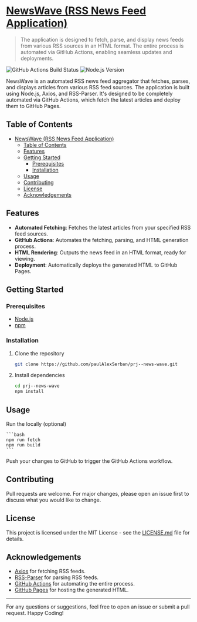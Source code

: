 # [NewsWave (RSS News Feed Application)](https://paulalexserban.github.io/prj--news-wave/)

> The application is designed to fetch, parse, and display news feeds from various RSS sources in an HTML format. The entire process is automated via GitHub Actions, enabling seamless updates and deployments.

![GitHub Actions Build Status](https://github.com/paulAlexSerban/prj--news-wave/actions/workflows/main.yml/badge.svg) ![Node.js Version](https://img.shields.io/badge/node-%3E%3D%2018.17.1-brightgreen)

NewsWave is an automated RSS news feed aggregator that fetches, parses, and displays articles from various RSS feed sources. The application is built using Node.js, Axios, and RSS-Parser. It's designed to be completely automated via GitHub Actions, which fetch the latest articles and deploy them to GitHub Pages.

## Table of Contents

- [NewsWave (RSS News Feed Application)](#newswave-rss-news-feed-application)
  - [Table of Contents](#table-of-contents)
  - [Features](#features)
  - [Getting Started](#getting-started)
    - [Prerequisites](#prerequisites)
    - [Installation](#installation)
  - [Usage](#usage)
  - [Contributing](#contributing)
  - [License](#license)
  - [Acknowledgements](#acknowledgements)

## Features

-   **Automated Fetching**: Fetches the latest articles from your specified RSS feed sources.
-   **GitHub Actions**: Automates the fetching, parsing, and HTML generation process.
-   **HTML Rendering**: Outputs the news feed in an HTML format, ready for viewing.
-   **Deployment**: Automatically deploys the generated HTML to GitHub Pages.

## Getting Started

### Prerequisites

-   [Node.js](https://nodejs.org/)
-   [npm](https://www.npmjs.com/)

### Installation

1. Clone the repository

    ```bash
    git clone https://github.com/paulAlexSerban/prj--news-wave.git
    ```

2. Install dependencies
    ```bash
    cd prj--news-wave
    npm install
    ```

## Usage

Run the locally (optional)

    ```bash
    npm run fetch
    npm run build
    ```
Push your changes to GitHub to trigger the GitHub Actions workflow.

## Contributing

Pull requests are welcome. For major changes, please open an issue first to discuss what you would like to change.

## License

This project is licensed under the MIT License - see the [LICENSE.md](LICENSE.md) file for details.

## Acknowledgements

-   [Axios](https://github.com/axios/axios) for fetching RSS feeds.
-   [RSS-Parser](https://github.com/rbren/rss-parser) for parsing RSS feeds.
-   [GitHub Actions](https://github.com/features/actions) for automating the entire process.
-   [GitHub Pages](https://pages.github.com/) for hosting the generated HTML.

---

For any questions or suggestions, feel free to open an issue or submit a pull request. Happy Coding!

